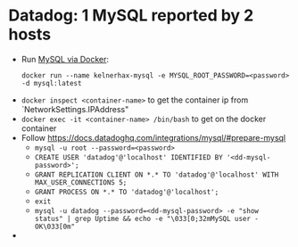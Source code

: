 # Datadog: 1 MySQL reported by 2 hosts

* Run [MySQL via Docker](https://hub.docker.com/_/mysql/):
  ```
  docker run --name kelnerhax-mysql -e MYSQL_ROOT_PASSWORD=<password> -d mysql:latest
  ```
* `docker inspect <container-name>` to get the container ip from `NetworkSettings.IPAddress"
* `docker exec -it <container-name> /bin/bash` to get on the docker container
* Follow https://docs.datadoghq.com/integrations/mysql/#prepare-mysql
  * `mysql -u root --password=<password>`
  * `CREATE USER 'datadog'@'localhost' IDENTIFIED BY '<dd-mysql-password>';`
  * `GRANT REPLICATION CLIENT ON *.* TO 'datadog'@'localhost' WITH MAX_USER_CONNECTIONS 5;`
  * `GRANT PROCESS ON *.* TO 'datadog'@'localhost';`
  * `exit`
  * `mysql -u datadog --password=<dd-mysql-password> -e "show status" | grep Uptime && echo -e "\033[0;32mMySQL user - OK\033[0m"`
* 
